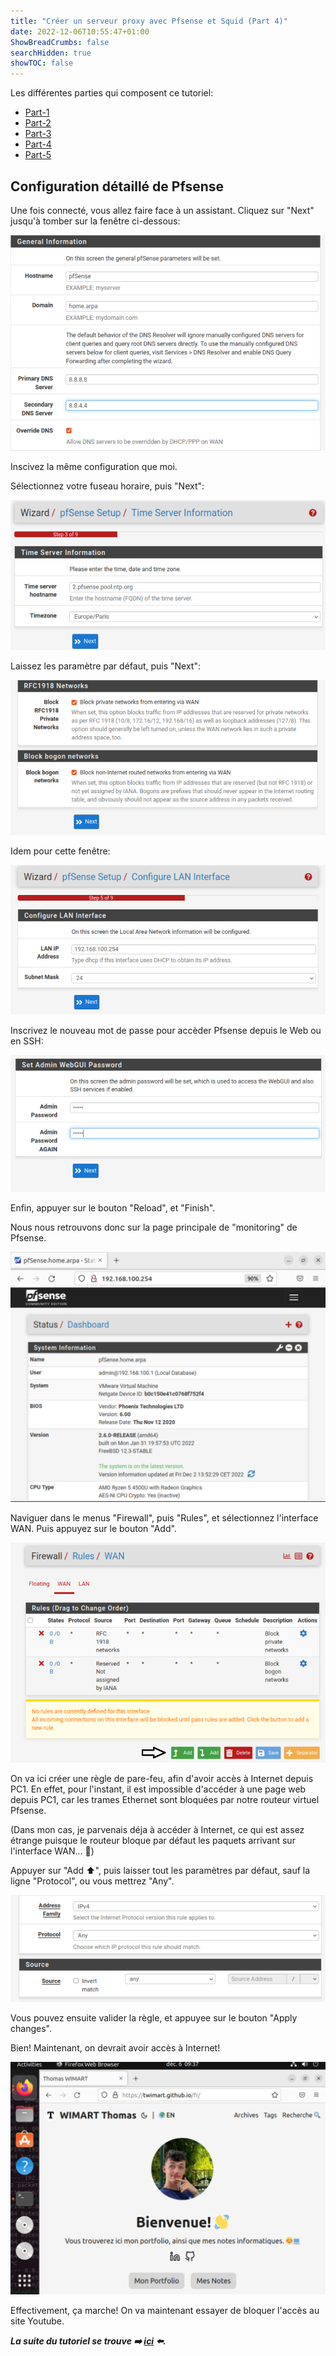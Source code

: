 ```yaml
---
title: "Créer un serveur proxy avec Pfsense et Squid (Part 4)"
date: 2022-12-06T10:55:47+01:00
ShowBreadCrumbs: false
searchHidden: true
showTOC: false
---
```


Les différentes parties qui composent ce tutoriel:

- [Part-1](/fr/notes/proxy)
- [Part-2](/fr/proxy/proxy2)
- [Part-3](/fr/proxy/proxy3)
- [Part-4](/fr/proxy/proxy4)
- [Part-5](/fr/proxy/proxy5)

## Configuration détaillé de Pfsense ##

Une fois connecté, vous allez faire face à un assistant. Cliquez sur "Next" jusqu'à tomber sur la fenêtre ci-dessous:

![cpfsence1](/images/cpfsense/cpfsense1.png)

Inscivez la même configuration que moi.

Sélectionnez votre fuseau horaire, puis "Next":

![cpfsence2](/images/cpfsense/cpfsense2.png)

Laissez les paramètre par défaut, puis "Next":

![cpfsence3](/images/cpfsense/cpfsense3.png)

Idem pour cette fenêtre:

![cpfsence4](/images/cpfsense/cpfsense4.png)

Inscrivez le nouveau mot de passe pour accèder Pfsense depuis le Web ou  en SSH:

![cpfsence5](/images/cpfsense/cpfsense5.png)

Enfin, appuyer sur le bouton "Reload", et "Finish".

Nous nous retrouvons donc sur la page principale de "monitoring" de Pfsense.

![cpfsence6](/images/cpfsense/cpfsense6.png)

Naviguer dans le menus "Firewall", puis "Rules", et sélectionnez l'interface WAN. Puis appuyez sur le bouton "Add".

![cpfsence7](/images/cpfsense/cpfsense7.png)

On va ici créer une règle de pare-feu, afin d'avoir accès à Internet depuis PC1. En effet, pour l'instant, il est impossible d'accéder à une page web depuis PC1, car les trames Ethernet sont bloquées par notre routeur virtuel Pfsense.

(Dans mon cas, je parvenais déja à accéder à Internet, ce qui est assez étrange puisque le routeur bloque par défaut les paquets arrivant sur l'interface WAN... 🤔)

Appuyer sur "Add ⬆️", puis laisser tout les paramètres par défaut, sauf la ligne "Protocol", ou vous mettrez "Any".

![cpfsence8](/images/cpfsense/cpfsense8.png)

Vous pouvez ensuite valider la règle, et appuyee sur le bouton "Apply changes".

Bien! Maintenant, on devrait avoir accès à Internet!

![cpfsence9](/images/cpfsense/cpfsense9.png)

Effectivement, ça marche! On va maintenant essayer de bloquer l'accès au site Youtube.

***La suite du tutoriel se trouve ➡️ [ici](/fr/proxy/proxy5) ⬅️.***
